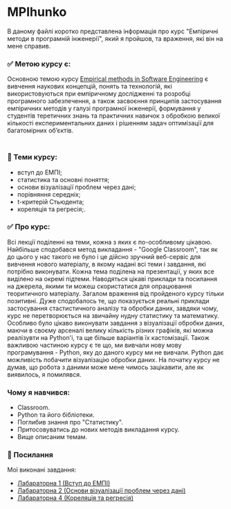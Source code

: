 # MPIhunko
В даному файлі коротко представлена інформація про курс "Емпіричні методи в програмній інженерії", який я пройшов, та враження, які він на мене справив.

### :white_check_mark: Метою курсу є:
Основною темою курсу <a href="https://gitlab.com/targetflow/emise">Empirical methods in Software Engineering</a> є вивчення наукових концепцій, понять та технологій, які використовуються при емпіричному дослідженні та розробці програмного забезпечення, а також  засвоєння принципів застосування емпіричних методів у галузі програмної інженерії, формування у студентів теретичних знань та практичних навичок з обробкою великої кількості експериментальних даних і рішенням задач оптимізації для багатомірних об’єктів.
### <br> :page_facing_up: Теми курсу: 
- вступ до ЕМПІ; <br>
- статистика та основні поняття; <br>
- основи візуалізації проблем через дані; <br>
- порівняння середніх; <br>
- t-критерій Cтьюдента; <br>
- кореляція та регресія;. <br>
### :white_check_mark: Про курс:
Всі лекції поділенні на теми, кожна з яких є по-особливому цікавою. Найбільше сподобався метод викладання - "Google Classroom",  так як до цього у нас такого не було і це дійсно зручний веб-сервіс для вивчення нового матеріалу, в якому надані всі теми і завдання, які потрібно виконувати. 
Кожна тема поділена на презентації, у яких все виділено на окремі підтеми. Наводяться цікаві приклади та посилання на джерела, якими ти можеш скористатися для опрацювання теоритичного матеріалу. 
Загалом враження від пройденого курсу тільки позитивні. Дуже сподобалось те, що показується реальні приклади застосування стастистичного аналізу та обробки даних, завдяки чому, курс не перетворюється на звичайну нудну статистику та математику. Особливо було цікаво виконувати завдання з візуалізації обробки даних, маючи в своєму арсеналі велику кількість різних графіків, які можна реалізувти на Python'і, та ще більше варіантів їх кастомізації.
Також важливою частиною курсу є те що, ми вивчали нову мову програмування - Python, яку до даного курсу ми не вивчали. Python дає можливість побачити візуалізацію обробки даних.
На початку курсу не думав, що робота з даними може мене чимось зацікавити, але як виявилось, я помилявся.
### Чому я навчився:
- Сlassroom. <br>
- Python та його бібліотеки. <br>
- Поглибив знання про "Статистику". <br>
- Притосовуватись до нових методів викладання курсу. <br> 
- Вище описаним темам. <br>

### :paperclip: Посилання
Мої виконані завдання: 
 - <a href="https://colab.research.google.com/drive/1uyNA5OREpRIqlD4eOsgRFUoY5kBepozD">Лабараторна 1 (Вступ до ЕМПІ)</a><br>
 - <a href="https://colab.research.google.com/drive/1xyHWBk9sqT73XthHjHtWE4YPoAw6HmU0">Лабараторна 2 (Основи візуалізації проблем через дані)</a><br>
 - <a href="https://colab.research.google.com/drive/1or3xrZsr7MnTOq4M2XK2UIJwRPluPTN-">Лабараторна 4 (Кореляція та регресія)</a>
